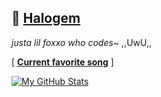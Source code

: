 ## 🦊 <a href="https://github.com/teenyPaws">Halogem</a>
*justa lil foxxo who codes~* ,,UwU,,

[ <a href="https://open.spotify.com/track/7g3MdW9vvunaniaNq4C8Fe?si=1de0d34738ad41b2" target="_blank"><b>Current favorite song</b></a> ]

[![My GitHub Stats](https://github-readme-stats.vercel.app/api/?username=teenyPaws&count_private=true&theme=tokyonight&showicons=true)]()

<!--[![My GitHub Language Stats](https://github-readme-stats.vercel.app/api/top-langs/?username=teenyPaws&langs_count=5&theme=tokyonight)]()-->
